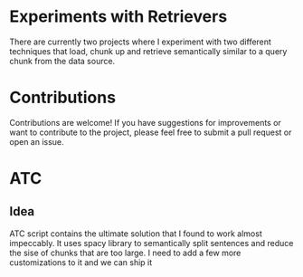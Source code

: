 # Experiments with Retrievers
There are currently two projects where I experiment with two different techniques that load, chunk up and retrieve semantically similar to a query chunk from the data source.

# Contributions
Contributions are welcome! If you have suggestions for improvements or want to contribute to the project, please feel free to submit a pull request or open an issue.

# ATC 
## Idea
ATC script contains the ultimate solution that I found to work almost impeccably. It uses spacy library to semantically split sentences and reduce the sise of chunks that are too large. I need to add a few more customizations to it and we can ship it